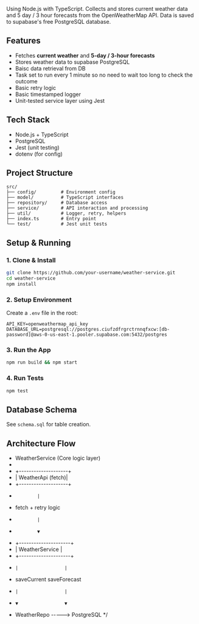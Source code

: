 Using Node.js with TypeScript. Collects and stores current weather data and 5 day / 3 hour forecasts from the OpenWeatherMap API. Data is saved to supabase's free PostgreSQL database.

## Features

- Fetches **current weather** and **5-day / 3-hour forecasts**
- Stores weather data to supabase PostgreSQL
- Baisc data retrieval from DB
- Task set to run every 1 minute so no need to wait too long to check the outcome
- Basic retry logic
- Basic timestamped logger
- Unit-tested service layer using Jest

## Tech Stack

- Node.js + TypeScript
- PostgreSQL
- Jest (unit testing)
- dotenv (for config)

## Project Structure

```
src/
├── config/         # Environment config
├── model/          # TypeScript interfaces
├── repository/     # Database access
├── service/        # API interaction and processing
├── util/           # Logger, retry, helpers
├── index.ts        # Entry point
└── test/           # Jest unit tests
```

## Setup & Running

### 1. Clone & Install

```bash
git clone https://github.com/your-username/weather-service.git
cd weather-service
npm install
```

### 2. Setup Environment

Create a `.env` file in the root:

```env
API_KEY=openweathermap_api_key
DATABASE_URL=postgresql://postgres.ciufzdfrgrctrnnqfxcw:[db-password]@aws-0-us-east-1.pooler.supabase.com:5432/postgres
```

### 3. Run the App

```bash
npm run build && npm start
```

### 4. Run Tests

```bash
npm test
```

## Database Schema

See `schema.sql` for table creation.

## Architecture Flow

- WeatherService (Core logic layer)
-
- +--------------------+
- | WeatherApi (fetch)|
- +--------------------+
-             |
- fetch + retry logic
-             |
-             ▼
- +---------------------+
- | WeatherService |
- +---------------------+
-     |                 |
- saveCurrent saveForecast
-     |                 |
-     ▼                 ▼
- WeatherRepo -----> PostgreSQL
  \*/
